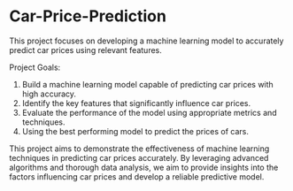 # Car-Price-Prediction
This project focuses on developing a machine learning model to accurately predict car prices using relevant features.

Project Goals:
1. Build a machine learning model capable of predicting car prices with high accuracy.
2. Identify the key features that significantly influence car prices.
3. Evaluate the performance of the model using appropriate metrics and techniques.
4. Using the best performing model to predict the prices of cars.

This project aims to demonstrate the effectiveness of machine learning techniques in predicting car prices accurately. By leveraging advanced algorithms and thorough data analysis, we aim to provide insights into the factors influencing car prices and develop a reliable predictive model.

